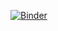 [![Binder](https://mybinder.org/badge_logo.svg)](https://mybinder.org/v2/gh/arka1985/arka_encryption/master)
